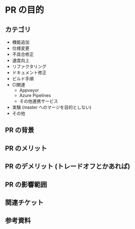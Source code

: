 <!-- これはコメントです。ブラウザで表示されません。  -->
<!-- Preview のシートに切り替えることで登録後にどのように見えるか確認することができます -->

# PR の目的

<!-- PR の目的を記載してください -->
<!-- ～をすることによって、～を実現する ということがわかる ことが必要 (この PR で何を実現したいか)                         -->
<!-- これが共有されていないとレビューアーがそれを問い合わせる必要があり、PR がマージされるのに時間がかかってきたからです。 -->
<!-- 状況によって記載内容を端折ってもいいが、意図的に端折る意識が必要  (単なるスペルミスの修正なら別に目的は不要など)      -->
<!--                                                                                                                       -->
<!-- 目的あるいは手段が大きく変わった時には PR を再利用しようと考えず、新たな PR を作成するようにしてください。            -->
<!-- 1. これまでの作業内容を別ブランチに push すれば多くの場合、一部を再利用できます。                                     -->
<!-- 2. これまでの経緯を知らない人でもレビューに参加しやすくなります。                                                     -->
<!-- 3. 新たな PR 作成時にまとめを書くことで PR 作成者の頭の整理ができます。                                               -->
<!-- 4. PR マージ後に見るときに関係していない人が理解しやすくなります。                                                    -->
<!-- 必須 -->

## カテゴリ

<!-- 編集 必須 -->
<!-- 以下の箇条書きリストから関係するものを残して、関係ないものを削除してください。-->
<!-- 該当するものがない場合は必要に応じて追加してください。                        -->

- 機能追加
- 仕様変更
- 不具合修正
- 速度向上
- リファクタリング
- ドキュメント修正
- ビルド手順
- CI関連
  - Appveyor
  - Azure Pipelines
  - その他連携サービス
- 実験 (master へのマージを目的としない)
- その他

## PR の背景

<!-- PR を行う背景を記載してください -->
<!-- 自明な場合は省略してもいいですが、可能なら記載してほしいです。 -->
<!-- 好みの問題に属する部分に関しては、どちらが正しいということはないので好みの問題かもしれないと明示すること。 -->
<!-- 明示することによって PR を受け入れられやすくなるし、どちらが正しいかという議論が延々続くのを回避できる。   -->

## PR のメリット

<!-- PR のメリットを記載してください。 -->
<!-- 自明な場合は省略してもいいですが、可能なら記載してほしいです。 -->

## PR のデメリット (トレードオフとかあれば)

<!-- PR のデメリットやトレードオフ等あれば記載してください。 -->

## PR の影響範囲

<!-- 既存の処理に対して影響範囲を記載してください。 -->
<!-- 自明な場合は省略してもいいですが、可能なら記載してほしいです。 -->

## 関連チケット

<!-- 関連するチケットの情報を記載してください。 -->
<!-- #xxx と書くと チケット xxx に対して自動的にリンクが張られます。 -->
<!-- close #xxx と書くと PR がマージされたときに自動的にチケット xxx がクローズされます。 -->
<!-- close だけでなく他のキーワードでも OK です。↓ に説明があります。-->
<!-- https://help.github.com/en/articles/closing-issues-using-keywords-->

## 参考資料

<!-- 参考になる資料の URL 等あればここに記載御願いします -->
<!-- 説明に必要なスクリーンショットがあれば貼り付けお願いします。-->
<!-- 画像ファイルをこの欄にドラッグ＆ドロップすれば画像が貼り付けられます -->
